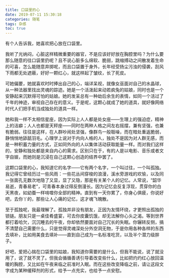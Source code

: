 ```yaml
---
title: 口袋里的心
date: 2019-07-11 15:30:18
categories: 随笔
tags: 杂感
toc: true
---
```

有个人告诉我，她喜欢把心放在口袋里。

我听了光纳闷，心脏这样精微重要的器官，不是应该好好放在胸腔里吗？为什么要那么随意的往口袋里扔呢？且不说心脏多么绵软、脆弱，跳缩搏动之间散发着生命的可喜，怎么能随意弃掷呢，而且口袋置于身外，长年经受扬尘污浊的侵袭，刮风下雨都无处遮蔽，好好一颗红心，就这样起了皱纹，长了死皮。

可她偏要，她就喜欢时时捧出自己的心，端详呆视，就像女巫面对自己的水晶球，从一种法器里找出灵魂的踪迹。她是一个活泼起来动若疯兔的姑娘，同时也是一个安静起来沉默得可怕的姑娘。她的发呆总有一种劫后余生的表情，如同一个活过了千年的神迹，审视自己存在的意义。于是呢，这颗心就成了她的道具，就好像网络时代人们把手机当成独处的道具一样。

她和我一样不太相信星座，因为实际上人人都是处女座——生理上的强迫症，精神上的洁癖；人人也都是天秤座——同时在两种人格之间左右摇摆，兼有坚强，也兼有脆弱。往往是这样，在人群吵闹处坚强，像群鸟一般聒噪，而在暗处重返脆弱，静悄悄地舔舐羽毛。心理学上说对于内向人格的人，独处不是因为对人群无感，而是一种积蓄力量的方式，正如同外向的人以集体活动获取能量一样。而对我们这样的，安静和独处都是来自内心的需求。区别只在于，有的人是以电影、音乐或者文字自娱，而她则是沉浸在自己这颗心创造的结界中罢了。

这颗口袋里的心，我知道它的名字——它有两个名字，一个叫过往，一个叫孤独。我记得它曾经历过一些风雨：一些花丛间穿梭的浪漫，溪水旁游戏的欢愉，以及同一张面孔无数次地隐了又显，显了又隐，那是有关某个人的记忆。人常说，“韶华易逝，青春易老”，可青春本身过得反倒漫长。因为记忆会反复浮现，贯穿你的白天黑夜，如幼蚕一样啃噬你全部的精神。直到有一天你累了，你身心俱疲，你说好吧，去你丫的，那些让人心痛的记忆，这才魂飞魄散。

至于孤独呢，我最理解了。孤独并非没有朋友，正因为友情环绕，才更照出孤独的锁链。朋友只是一桌佳肴盛宴，可去你皮囊饥饿，却无法解你心头之渴。等到世界都打着哈欠，沉沉睡去的午夜，你却依然要面对自己冗长的失眠。你辗转反侧，搞不清楚自己需要什么，只是觉得灵魂深处分外空洞无物，于是你用各种各样的东西去填补，比如用美食去填补——直到自己成为一名标准吃货，以及半个潜力级胖子。

好吧，爱把心揣在口袋里的姑娘，我知道你需要的是什么，但我不能说，说了就没用了，说了就不灵了。但我会循循善诱引导着改变些什么，比如把灼灼红心放回温暖的胸腔，又比如在午夜来临之前准时入眠。而在这些改变降临之前，请让这段文字成为某种缓释剂的形式，给予一点充实，也给予一点安慰。
